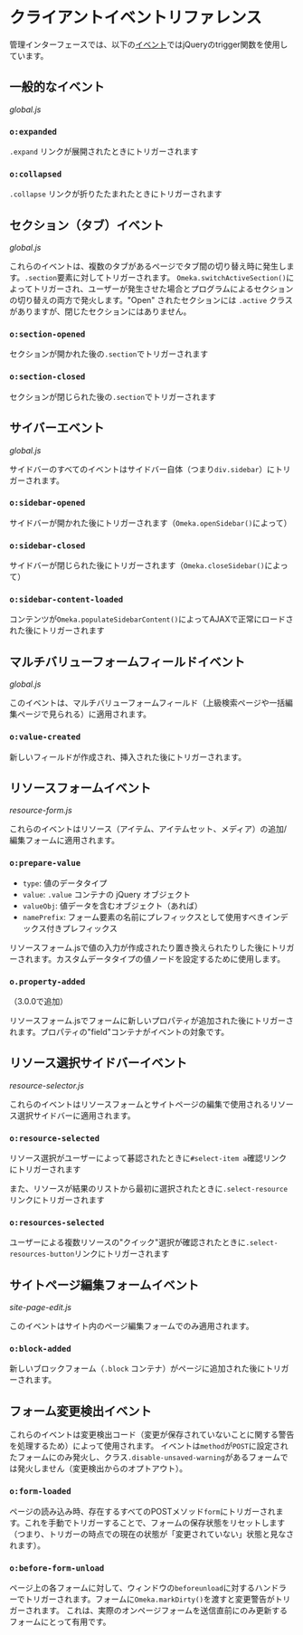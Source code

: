 # クライアントイベントリファレンス

管理インターフェースでは、以下の[イベント](client_events.md)ではjQueryのtrigger関数を使用しています。

## 一般的なイベント

*global.js*

### `o:expanded`

`.expand` リンクが展開されたときにトリガーされます

### `o:collapsed`

`.collapse` リンクが折りたたまれたときにトリガーされます

## セクション（タブ）イベント

*global.js*

これらのイベントは、複数のタブがあるページでタブ間の切り替え時に発生します。`.section`要素に対してトリガーされます。
`Omeka.switchActiveSection()`によってトリガーされ、ユーザーが発生させた場合とプログラムによるセクションの切り替えの両方で発火します。"Open" されたセクションには `.active` クラスがありますが、閉じたセクションにはありません。

### `o:section-opened`

セクションが開かれた後の`.section`でトリガーされます

### `o:section-closed`

セクションが閉じられた後の`.section`でトリガーされます

## サイバーエベント

*global.js*

サイドバーのすべてのイベントはサイドバー自体（つまり`div.sidebar`）にトリガーされます。

### `o:sidebar-opened`

サイドバーが開かれた後にトリガーされます（`Omeka.openSidebar()`によって）

### `o:sidebar-closed`

サイドバーが閉じられた後にトリガーされます（`Omeka.closeSidebar()`によって）

### `o:sidebar-content-loaded`

コンテンツが`Omeka.populateSidebarContent()`によってAJAXで正常にロードされた後にトリガーされます

## マルチバリューフォームフィールドイベント

*global.js*

このイベントは、マルチバリューフォームフィールド（上級検索ページや一括編集ページで見られる）に適用されます。

### `o:value-created`

新しいフィールドが作成され、挿入された後にトリガーされます。

## リソースフォームイベント

*resource-form.js*

これらのイベントはリソース（アイテム、アイテムセット、メディア）の追加/編集フォームに適用されます。

### `o:prepare-value`

* `type`: 値のデータタイプ
* `value`: `.value` コンテナの jQuery オブジェクト
* `valueObj`: 値データを含むオブジェクト（あれば）
* `namePrefix`: フォーム要素の名前にプレフィックスとして使用すべきインデックス付きプレフィックス

リソースフォーム.jsで値の入力が作成されたり置き換えられたりした後にトリガーされます。カスタムデータタイプの値ノードを設定するために使用します。

### `o.property-added`

（3.0.0で追加）

リソースフォーム.jsでフォームに新しいプロパティが追加された後にトリガーされます。プロパティの"field"コンテナがイベントの対象です。

## リソース選択サイドバーイベント

*resource-selector.js*

これらのイベントはリソースフォームとサイトページの編集で使用されるリソース選択サイドバーに適用されます。

### `o:resource-selected`

リソース選択がユーザーによって碁認されたときに`#select-item a`確認リンクにトリガーされます

また、リソースが結果のリストから最初に選択されたときに`.select-resource`リンクにトリガーされます

### `o:resources-selected`

ユーザーによる複数リソースの"クイック"選択が確認されたときに`.select-resources-button`リンクにトリガーされます

## サイトページ編集フォームイベント

*site-page-edit.js*

このイベントはサイト内のページ編集フォームでのみ適用されます。

### `o:block-added`

新しいブロックフォーム（`.block` コンテナ）がページに追加された後にトリガーされます。

## フォーム変更検出イベント

これらのイベントは変更検出コード（変更が保存されていないことに関する警告を処理するため）によって使用されます。
イベントは`method`が`POST`に設定されたフォームにのみ発火し、クラス`.disable-unsaved-warning`があるフォームでは発火しません（変更検出からのオプトアウト）。

### `o:form-loaded`

ページの読み込み時、存在するすべてのPOSTメソッド`form`にトリガーされます。これを手動でトリガーすることで、フォームの保存状態をリセットします
（つまり、トリガーの時点での現在の状態が「変更されていない」状態と見なされます）。

### `o:before-form-unload`

ページ上の各フォームに対して、ウィンドウの`beforeunload`に対するハンドラーでトリガーされます。フォームに`Omeka.markDirty()`を渡すと変更警告がトリガーされます。
これは、実際のオンページフォームを送信直前にのみ更新するフォームにとって有用です。